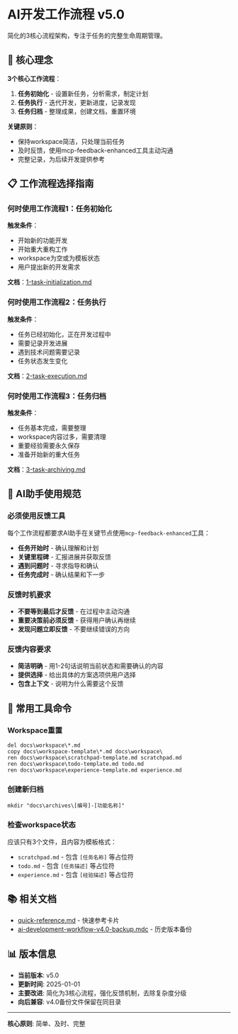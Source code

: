 # AI开发工作流程 v5.0

简化的3核心流程架构，专注于任务的完整生命周期管理。

## 🎯 核心理念

**3个核心工作流程**：
1. **任务初始化** - 设置新任务，分析需求，制定计划
2. **任务执行** - 迭代开发，更新进度，记录发现  
3. **任务归档** - 整理成果，创建文档，重置环境

**关键原则**：
- 保持workspace简洁，只处理当前任务
- 及时反馈，使用mcp-feedback-enhanced工具主动沟通
- 完整记录，为后续开发提供参考

## 📋 工作流程选择指南

### 何时使用工作流程1：任务初始化
**触发条件**：
- 开始新的功能开发
- 开始重大重构工作
- workspace为空或为模板状态
- 用户提出新的开发需求

**文档**：[1-task-initialization.md](./1-task-initialization.md)

### 何时使用工作流程2：任务执行
**触发条件**：
- 任务已经初始化，正在开发过程中
- 需要记录开发进展
- 遇到技术问题需要记录
- 任务状态发生变化

**文档**：[2-task-execution.md](./2-task-execution.md)

### 何时使用工作流程3：任务归档
**触发条件**：
- 任务基本完成，需要整理
- workspace内容过多，需要清理
- 重要经验需要永久保存
- 准备开始新的重大任务

**文档**：[3-task-archiving.md](./3-task-archiving.md)

## 🤖 AI助手使用规范

### 必须使用反馈工具
每个工作流程都要求AI助手在关键节点使用`mcp-feedback-enhanced`工具：
- **任务开始时** - 确认理解和计划
- **关键里程碑** - 汇报进展并获取反馈
- **遇到问题时** - 寻求指导和确认
- **任务完成时** - 确认结果和下一步

### 反馈时机要求
- **不要等到最后才反馈** - 在过程中主动沟通
- **重要决策前必须反馈** - 获得用户确认再继续
- **发现问题立即反馈** - 不要继续错误的方向

### 反馈内容要求
- **简洁明确** - 用1-2句话说明当前状态和需要确认的内容
- **提供选择** - 给出具体的方案选项供用户选择
- **包含上下文** - 说明为什么需要这个反馈

## 🔧 常用工具命令

### Workspace重置
```batch
del docs\workspace\*.md
copy docs\workspace-template\*.md docs\workspace\
ren docs\workspace\scratchpad-template.md scratchpad.md
ren docs\workspace\todo-template.md todo.md  
ren docs\workspace\experience-template.md experience.md
```

### 创建新归档
```batch
mkdir "docs\archives\[编号]-[功能名称]"
```

### 检查workspace状态
应该只有3个文件，且内容为模板格式：
- `scratchpad.md` - 包含 `[任务名称]` 等占位符
- `todo.md` - 包含 `[任务描述]` 等占位符  
- `experience.md` - 包含 `[经验描述]` 等占位符

## 📚 相关文档

- [quick-reference.md](./quick-reference.md) - 快速参考卡片
- [ai-development-workflow-v4.0-backup.mdc](./ai-development-workflow-v4.0-backup.mdc) - 历史版本备份

## 📊 版本信息

- **当前版本**: v5.0
- **更新时间**: 2025-01-01
- **主要改进**: 简化为3核心流程，强化反馈机制，去除复杂度分级
- **向后兼容**: v4.0备份文件保留在同目录

---

**核心原则**: 简单、及时、完整 